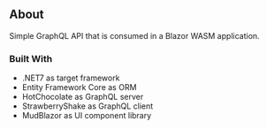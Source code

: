 ## About

Simple GraphQL API that is consumed in a Blazor WASM application.

### Built With

* .NET7 as target framework
* Entity Framework Core as ORM
* HotChocolate as GraphQL server
* StrawberryShake as GraphQL client
* MudBlazor as UI component library